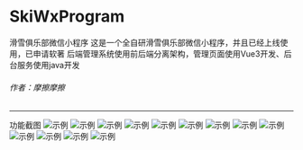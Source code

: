 # SkiWxProgram
滑雪俱乐部微信小程序
这是一个全自研滑雪俱乐部微信小程序，并且已经上线使用，已申请软著
后端管理系统使用前后端分离架构，管理页面使用Vue3开发、后台服务使用java开发
###### 作者：摩擦摩擦

---
功能截图
![示例](https://github.com/keepsleep007/SkiWxProgram/blob/master/screenshot/1.jpg "示例") 
![示例](https://github.com/keepsleep007/SkiWxProgram/blob/master/screenshot/2.jpg "示例") 
![示例](https://github.com/keepsleep007/SkiWxProgram/blob/master/screenshot/3.jpg "示例") 
![示例](https://github.com/keepsleep007/SkiWxProgram/blob/master/screenshot/4.jpg "示例") 
![示例](https://github.com/keepsleep007/SkiWxProgram/blob/master/screenshot/5.jpg "示例") 
![示例](https://github.com/keepsleep007/SkiWxProgram/blob/master/screenshot/6.jpg "示例") 
![示例](https://github.com/keepsleep007/SkiWxProgram/blob/master/screenshot/6.jpg "示例") 
![示例](https://github.com/keepsleep007/SkiWxProgram/blob/master/screenshot/7.jpg "示例") 
![示例](https://github.com/keepsleep007/SkiWxProgram/blob/master/screenshot/8.jpg "示例") 
![示例](https://github.com/keepsleep007/SkiWxProgram/blob/master/screenshot/9.jpg "示例") 
![示例](https://github.com/keepsleep007/SkiWxProgram/blob/master/screenshot/10.jpg "示例") 
![示例](https://github.com/keepsleep007/SkiWxProgram/blob/master/screenshot/11.jpg "示例") 
![示例](https://github.com/keepsleep007/SkiWxProgram/blob/master/screenshot/12.jpg "示例") 
